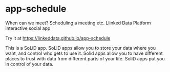 app-schedule
============

When can we meet?  Scheduling a meeting etc. Llinked Data Platform interactive social app

Try it at https://linkeddata.github.io/app-schedule

This is a SoLiD app. SoLiD apps allow you to store your data where you want, and control who gets to use it. 
Solid apps allow you to have different places to trust with data from different parts of your life.
SoliD apps put you in control of your data.

